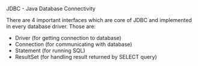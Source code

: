JDBC - Java Database Connectivity

There are 4 important interfaces which are core of JDBC and implemented in every database driver. Those are:
- Driver (for getting connection to database)
- Connection (for communicating with database)
- Statement (for running SQL)
- ResultSet (for handling result returned by SELECT query)






